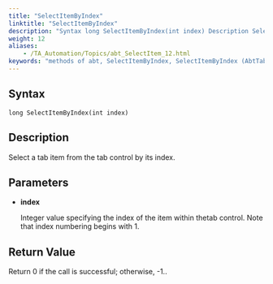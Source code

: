 ```yaml
--- 
title: "SelectItemByIndex"
linktitle: "SelectItemByIndex"
description: "Syntax long SelectItemByIndex(int index) Description Select a tab item from the tab control by its index. Parameters index Integer value specifying the index of the item within the tab control. Note ..."
weight: 12
aliases: 
    - /TA_Automation/Topics/abt_SelectItem_12.html
keywords: "methods of abt, SelectItemByIndex, SelectItemByIndex (AbtTab), AbtTab, selectitembyindex, abttab selectitembyindex, select tab item by index"
---
```


## Syntax

`long SelectItemByIndex(int index)`

## Description  

Select a tab item from the tab control by its index.

## Parameters  

-   **index**

    Integer value specifying the index of the item within thetab control. Note that index numbering begins with 1.


## Return Value  

Return 0 if the call is successful; otherwise, -1..



